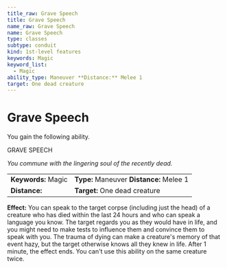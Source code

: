```yaml
---
title_raw: Grave Speech
title: Grave Speech
name_raw: Grave Speech
name: Grave Speech
type: classes
subtype: conduit
kind: 1st-level features
keywords: Magic
keyword_list:
  - Magic
ability_type: Maneuver **Distance:** Melee 1
target: One dead creature
---
```


# Grave Speech

You gain the following ability.

GRAVE SPEECH

*You commune with the lingering soul of the recently dead.*

|                     |                                          |
| :------------------ | :--------------------------------------- |
| **Keywords:** Magic | **Type:** Maneuver **Distance:** Melee 1 |
| **Distance:**       | **Target:** One dead creature            |

**Effect:** You can speak to the target corpse (including just the head) of a creature who has died within the last 24 hours and who can speak a language you know. The target regards you as they would have in life, and you might need to make tests to influence them and convince them to speak with you. The trauma of dying can make a creature's memory of that event hazy, but the target otherwise knows all they knew in life. After 1 minute, the effect ends. You can't use this ability on the same creature twice.
